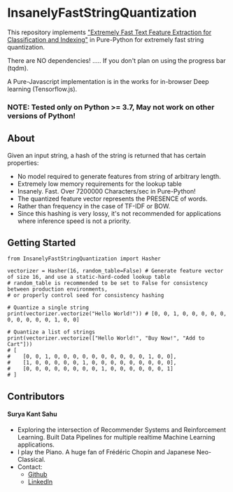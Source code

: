 # InsanelyFastStringQuantization

This repository implements ["Extremely Fast Text Feature Extraction for Classification and Indexing"](https://www.hpl.hp.com/techreports/2008/HPL-2008-91R1.pdf) in Pure-Python for extremely fast string quantization.

There are NO dependencies! ..... If you don't plan on using the progress bar (tqdm).

A Pure-Javascript implementation is in the works for in-browser Deep learning (Tensorflow.js).

### NOTE: Tested only on Python >= 3.7, May not work on other versions of Python!

## About
 Given an input string, a hash of the string is returned that has certain properties:
- No model required to generate features from string of arbitrary length.
- Extremely low memory requirements for the lookup table
- Insanely. Fast. Over 7200000 Characters/sec in Pure-Python!
- The quantized feature vector represents the PRESENCE of words. 
- Rather than frequency in the case of TF-IDF or BOW.
- Since this hashing is very lossy, it's not recommended for applications where inference speed is not a priority.
    
## Getting Started
    from InsanelyFastStringQuantization import Hasher
    
    vectorizer = Hasher(16, random_table=False) # Generate feature vector of size 16, and use a static-hard-coded lookup table
    # random_table is recommended to be set to False for consistency between production environments, 
    # or properly control seed for consistency hashing

    # Quantize a single string
    print(vectorizer.vectorize("Hello World!")) # [0, 0, 1, 0, 0, 0, 0, 0, 0, 0, 0, 0, 0, 1, 0, 0]

    # Quantize a list of strings
    print(vectorizer.vectorize(["Hello World!", "Buy Now!", "Add to Cart"])) 
    # [
    #    [0, 0, 1, 0, 0, 0, 0, 0, 0, 0, 0, 0, 0, 1, 0, 0], 
    #    [1, 0, 0, 0, 0, 0, 1, 0, 0, 0, 0, 0, 0, 0, 0, 0], 
    #    [0, 0, 0, 0, 0, 0, 0, 0, 1, 0, 0, 0, 0, 0, 0, 1]
    # ]

## Contributors

#### Surya Kant Sahu

* Exploring the intersection of Recommender Systems and Reinforcement Learning. Built Data Pipelines for multiple realtime Machine Learning applications. 
* I play the Piano. A huge fan of Frédéric Chopin and Japanese Neo-Classical.
* Contact: 
    + [Github](https://github.com/ojus1)
    + [LinkedIn](https://www.linkedin.com/in/surya-kant-oju/)
